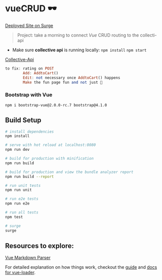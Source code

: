 # vueCRUD 🕶

[Deployed Site on Surge](http://vuecrud-fischer.surge.sh/#/posts-manager)

> Project: take a morning to connect *Vue* CRUD routing to the collecti-api

* Make sure __collective api__ is running locally: `npm install` `npm start`

[Collective-Api](https://github.com/gSchool/collective-api)

```haskell
to fix: rating on POST
        Add: AddtoCart()
        Edit: not necessary once AddtoCart() happens
        Make the fun page fun and not just 🧛
```

### Bootstrap with Vue
`npm i bootstrap-vue@2.0.0-rc.7 bootstrap@4.1.0`

## Build Setup

``` bash
# install dependencies
npm install

# serve with hot reload at localhost:8080
npm run dev

# build for production with minification
npm run build

# build for production and view the bundle analyzer report
npm run build --report

# run unit tests
npm run unit

# run e2e tests
npm run e2e

# run all tests
npm test

# surge
surge
```
## Resources to explore:

[Vue Markdown Parser](https://github.com/miaolz123/vue-markdown)



For detailed explanation on how things work, checkout the [guide](http://vuejs-templates.github.io/webpack/) and [docs for vue-loader](http://vuejs.github.io/vue-loader).

